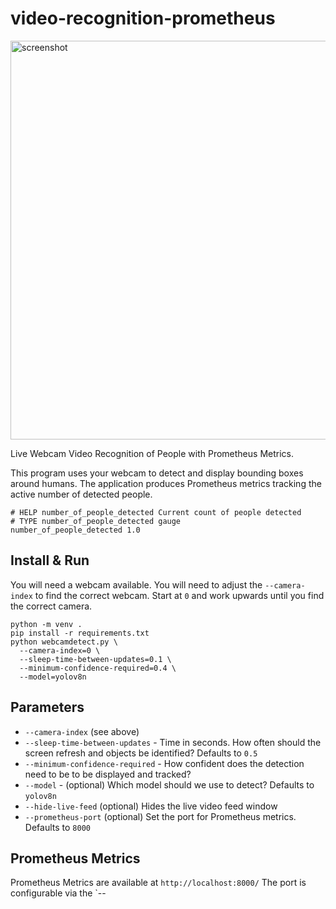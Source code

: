 # video-recognition-prometheus

<img width="638" alt="screenshot" src="https://github.com/user-attachments/assets/b2f7a062-34dd-4b9d-8fe6-a1fe3e16165f" />


Live Webcam Video Recognition of People with Prometheus Metrics.

This program uses your webcam to detect and display bounding boxes around humans. The application produces Prometheus metrics tracking the active number of detected people.

```
# HELP number_of_people_detected Current count of people detected
# TYPE number_of_people_detected gauge
number_of_people_detected 1.0
```

## Install & Run

You will need a webcam available. You will need to adjust the `--camera-index` to find the correct webcam. Start at `0` and work upwards until you find the correct camera.

```
python -m venv .
pip install -r requirements.txt
python webcamdetect.py \
  --camera-index=0 \
  --sleep-time-between-updates=0.1 \
  --minimum-confidence-required=0.4 \
  --model=yolov8n
```

## Parameters

* `--camera-index` (see above)
* `--sleep-time-between-updates` - Time in seconds. How often should the screen refresh and objects be identified? Defaults to `0.5`
* `--minimum-confidence-required` - How confident does the detection need to be to be displayed and tracked?
* `--model` - (optional) Which model should we use to detect? Defaults to `yolov8n`
* `--hide-live-feed` (optional) Hides the live video feed window
* `--prometheus-port` (optional) Set the port for Prometheus metrics. Defaults to `8000`

## Prometheus Metrics
Prometheus Metrics are available at `http://localhost:8000/`
The port is configurable via the `--
